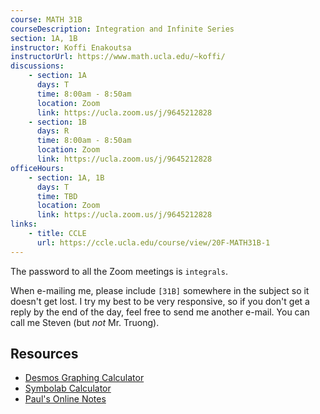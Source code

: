 ```yaml
---
course: MATH 31B
courseDescription: Integration and Infinite Series
section: 1A, 1B
instructor: Koffi Enakoutsa
instructorUrl: https://www.math.ucla.edu/~koffi/
discussions:
    - section: 1A
      days: T
      time: 8:00am - 8:50am
      location: Zoom
      link: https://ucla.zoom.us/j/9645212828
    - section: 1B
      days: R
      time: 8:00am - 8:50am
      location: Zoom
      link: https://ucla.zoom.us/j/9645212828
officeHours:
    - section: 1A, 1B
      days: T
      time: TBD
      location: Zoom
      link: https://ucla.zoom.us/j/9645212828
links:
    - title: CCLE
      url: https://ccle.ucla.edu/course/view/20F-MATH31B-1
---
```


The password to all the Zoom meetings is `integrals`.

When e-mailing me, please include `[31B]` somewhere in the subject so it doesn't get lost. I try my best to be very responsive, so if you don't get a reply by the end of the day, feel free to send me another e-mail. You can call me Steven (but _not_ Mr. Truong).

## Resources

-   [Desmos Graphing Calculator](https://www.desmos.com/calculator)
-   [Symbolab Calculator](https://www.symbolab.com/solver/calculus-calculator)
-   [Paul's Online Notes](https://tutorial.math.lamar.edu/classes/calcII/calcII.aspx)
